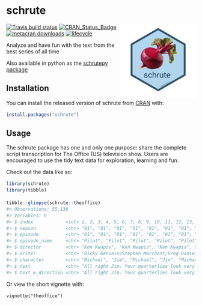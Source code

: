 
<!-- README.md is generated from README.Rmd. Please edit that file -->

# schrute

<img src='https://raw.githubusercontent.com/bradlindblad/schrute/master/man/figures/logo.png' align="right" height="200" />

<!-- badges: start -->

[![Travis build
status](https://travis-ci.org/bradlindblad/schrute.svg?branch=master)](https://travis-ci.org/bradlindblad/schrute)
[![CRAN\_Status\_Badge](https://www.r-pkg.org/badges/version/schrute)](https://cran.r-project.org/package=schrute)
[![metacran
downloads](https://cranlogs.r-pkg.org/badges/schrute)](https://cran.r-project.org/package=schrute)
[![lifecycle](https://img.shields.io/badge/lifecycle-stable-brightgreen.svg)](https://www.tidyverse.org/lifecycle/#stable)
<!-- badges: end -->

Analyze and have fun with the text from the best series of all time

Also available in python as the [schrutepy package](https://github.com/bradlindblad/schrutepy)

## Installation

You can install the released version of schrute from
[CRAN](https://CRAN.R-project.org) with:

``` r
install.packages("schrute")
```

## Usage

The schrute package has one and only one purpose: share the complete
script transcription for The Office (US) television show. Users are
encouraged to use the tidy text data for exploration, learning and fun.

Check out the data like so:

``` r
library(schrute)
library(tibble)

tibble::glimpse(schrute::theoffice)
#> Observations: 55,130
#> Variables: 9
#> $ index            <int> 1, 2, 3, 4, 5, 6, 7, 8, 9, 10, 11, 12, 13, 14, …
#> $ season           <chr> "01", "01", "01", "01", "01", "01", "01", "01",…
#> $ episode          <chr> "01", "01", "01", "01", "01", "01", "01", "01",…
#> $ episode_name     <chr> "Pilot", "Pilot", "Pilot", "Pilot", "Pilot", "P…
#> $ director         <chr> "Ken Kwapis", "Ken Kwapis", "Ken Kwapis", "Ken …
#> $ writer           <chr> "Ricky Gervais;Stephen Merchant;Greg Daniels", …
#> $ character        <chr> "Michael", "Jim", "Michael", "Jim", "Michael", …
#> $ text             <chr> "All right Jim. Your quarterlies look very good…
#> $ text_w_direction <chr> "All right Jim. Your quarterlies look very good…
```

Or view the short vignette with:

    vignette("theoffice")
